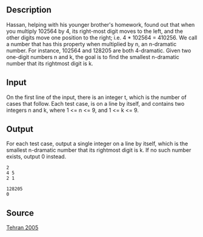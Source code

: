 <h2>Description</h2><p>Hassan, helping with his younger brother's homework, found out that when you multiply 102564 by 4, its right-most digit moves to the left, and the other digits move one position to the right; i.e. 4 * 102564 = 410256. We call a number that has this property when multiplied by n, an n-dramatic number. For instance, 102564 and 128205 are both 4-dramatic. Given two one-digit numbers n and k, the goal is to find the smallest n-dramatic number that its rightmost digit is k.</p><h2>Input</h2><p>On the first line of the input, there is an integer t, which is the number of cases that follow. Each test case, is on a line by itself, and contains two integers n and k, where 1 &lt;= n &lt;= 9, and 1 &lt;= k &lt;= 9.</p><h2>Output</h2><p>For each test case, output a single integer on a line by itself, which is the smallest n-dramatic number that its rightmost digit is k. If no such number exists, output 0 instead.</p><pre><code class="language-input1">2
4 5
2 1</code></pre><pre><code class="language-output1">128205
0</code></pre><h2>Source</h2><a href="searchproblem?field=source&amp;key=Tehran+2005">Tehran 2005</a>